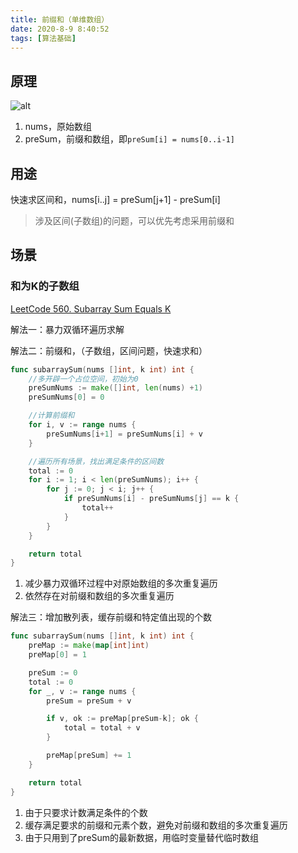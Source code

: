 ```yaml
---
title: 前缀和（单维数组）
date: 2020-8-9 8:40:52
tags: [算法基础]
---
```


## 原理

![alt](https://www.cxyxiaowu.com/wp-content/uploads/2020/07/1594091718-5718cf2307eab26.jpeg)

1. nums，原始数组
2. preSum，前缀和数组，即`preSum[i] = nums[0..i-1]`

## 用途

快速求区间和，nums[i..j] = preSum[j+1] - preSum[i]

> 涉及区间(子数组)的问题，可以优先考虑采用前缀和

## 场景

### 和为K的子数组

[LeetCode 560. Subarray Sum Equals K](https://leetcode.com/problems/subarray-sum-equals-k/)

解法一：暴力双循环遍历求解

解法二：前缀和，（子数组，区间问题，快速求和）

```go
func subarraySum(nums []int, k int) int {
    //多开辟一个占位空间，初始为0
	preSumNums := make([]int, len(nums) +1)
	preSumNums[0] = 0

	//计算前缀和
	for i, v := range nums {
		preSumNums[i+1] = preSumNums[i] + v
	}

	//遍历所有场景，找出满足条件的区间数
	total := 0
	for i := 1; i < len(preSumNums); i++ {
		for j := 0; j < i; j++ {
			if preSumNums[i] - preSumNums[j] == k {
				total++
			}
		}
	}

	return total
}
```

1. 减少暴力双循环过程中对原始数组的多次重复遍历
2. 依然存在对前缀和数组的多次重复遍历

解法三：增加散列表，缓存前缀和特定值出现的个数

```go
func subarraySum(nums []int, k int) int {
	preMap := make(map[int]int)
	preMap[0] = 1

	preSum := 0
	total := 0
	for _, v := range nums {
		preSum = preSum + v

		if v, ok := preMap[preSum-k]; ok {
			total = total + v
		}

		preMap[preSum] += 1
	}

	return total
}
```

1. 由于只要求计数满足条件的个数
2. 缓存满足要求的前缀和元素个数，避免对前缀和数组的多次重复遍历
3. 由于只用到了preSum的最新数据，用临时变量替代临时数组

